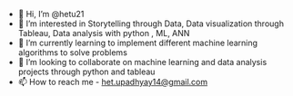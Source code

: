 - 👋 Hi, I’m @hetu21
- 👀 I’m interested in Storytelling through Data, Data visualization through Tableau, Data analysis with python , ML, ANN
- 🌱 I’m currently learning to implement different machine learning algorithms to solve problems
- 💞️ I’m looking to collaborate on machine learning and data analysis projects through python and tableau
- 📫 How to reach me - het.upadhyay14@gmail.com

<!---
hetu21/hetu21 is a ✨ special ✨ repository because its `README.md` (this file) appears on your GitHub profile.
You can click the Preview link to take a look at your changes.
--->
